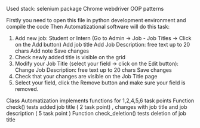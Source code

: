 Used stack:
  selenium package
  Chrome webdriver
  OOP patterns

Firstly you need to open this file in python development environment and compile the code
Then Automatizational software will do this task:
1. Add new job: Student or Intern (Go to Admin -> Job - Job Titles -> Click on the Add button)
           Add job title
           Add Job Description: free text up to 20 chars
           Add note
           Save changes
2. Check newly added title is visible on the grid
4. Modify your Job Title (select your field -> click on the Edit button):
            Change Job Description: free text up to 20 chars
            Save changes
5. Check that your changes are visible on the Job Title page
6. Select your field, click the Remove button and make sure your field is removed.

Class Automatization implements functions for 1,2,4,5,6 task points
Function check() tests  added job title ( 2 task point) , changes with job title and job description ( 5 task point )
Function check_deletion() tests deletion of job title
